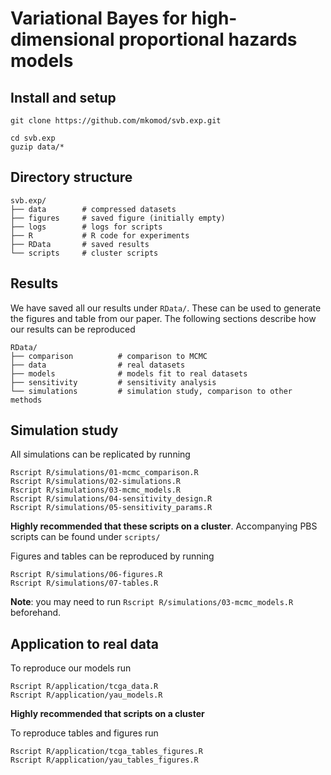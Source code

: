 # Variational Bayes for high-dimensional proportional hazards models

## Install and setup

```
git clone https://github.com/mkomod/svb.exp.git
```

```
cd svb.exp
guzip data/*
```

## Directory structure

```
svb.exp/
├── data		# compressed datasets
├── figures		# saved figure (initially empty)
├── logs		# logs for scripts
├── R			# R code for experiments
├── RData		# saved results
└── scripts		# cluster scripts
```

## Results

We have saved all our results under `RData/`. These can be used to generate the figures and table from our paper. The following sections describe how our results can be reproduced

```
RData/
├── comparison          # comparison to MCMC
├── data                # real datasets
├── models              # models fit to real datasets
├── sensitivity         # sensitivity analysis
└── simulations         # simulation study, comparison to other methods
```

## Simulation study

All simulations can be replicated by running

```
Rscript R/simulations/01-mcmc_comparison.R
Rscript R/simulations/02-simulations.R
Rscript R/simulations/03-mcmc_models.R
Rscript R/simulations/04-sensitivity_design.R
Rscript R/simulations/05-sensitivity_params.R
```

**Highly recommended that these scripts on a cluster**. Accompanying PBS scripts can be found under `scripts/`

Figures and tables can be reproduced by running

```
Rscript R/simulations/06-figures.R
Rscript R/simulations/07-tables.R
```

**Note**: you may need to run `Rscript R/simulations/03-mcmc_models.R` beforehand.

## Application to real data

To reproduce our models run

```
Rscript R/application/tcga_data.R
Rscript R/application/yau_models.R
```

**Highly recommended that scripts on a cluster**

To reproduce tables and figures run

```
Rscript R/application/tcga_tables_figures.R
Rscript R/application/yau_tables_figures.R
```


